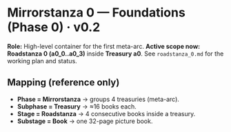 # Mirrorstanza 0 — Foundations (Phase 0) · v0.2

**Role:** High-level container for the first meta-arc.
**Active scope now:** **Roadstanza 0 (a0_0..a0_3)** inside **Treasury a0**.
See `roadstanza_0.md` for the working plan and status.

## Mapping (reference only)
- **Phase = Mirrorstanza** → groups 4 treasuries (meta-arc).
- **Subphase = Treasury** → ≈16 books each.
- **Stage = Roadstanza** → 4 consecutive books inside a treasury.
- **Substage = Book** → one 32-page picture book.
